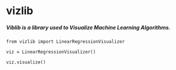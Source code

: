 # vizlib

##### Viblib is a library used to Visualize Machine Learning Algorithms.

`from vizlib import LinearRegressionVisualizer`

`viz = LinearRegressionVisualizer()`

`viz.visualize()`
